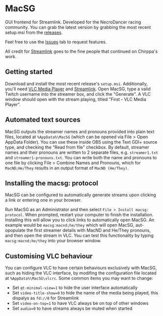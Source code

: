 # MacSG
GUI frontend for Streamlink.  Developed for the NecroDancer racing community.  You can grab the latest version by grabbing the most recent setup.msi from the [releases](https://github.com/necrommunity/macsg/releases).

Feel free to use the [Issues](https://github.com/Necroummunity/MacSG/issues) tab to request features.

All credit for [Streamlink](https://github.com/streamlink/streamlink) goes to the fine people that continued on Chirppa's work.

## Getting started
Download and install the most recent release's `setup.msi`.  Additionally, you'll need [VLC Media Player](https://www.videolan.org/vlc/download-windows.en_GB.html) and [Streamlink](https://github.com/streamlink/windows-builds/releases).  Open MacSG, type a valid Twitch username into the streamer box, and click the "Generate".  A VLC window should open with the stream playing, titled "First - VLC Media Player".

## Automated text sources
MacSG outputs the streamer names and pronouns provided into plain text files, located at `%AppData%\MacSG` (which can be opened via File > Open AppData Folder).  You can use these inside OBS using the Text GDI+ source type, and checking the "Read from file" checkbox.  By default, streamer names and their pronouns are written to 2 separate files, e.g. `streamer1.txt` and `streamer1-pronouns.txt`.  You can write both the name and pronouns to one file by clicking File > Combine Names and Pronouns, which for `MacND;He/They` results in an output format of `MacND (He/They)`.

## Installing the macsg: protocol
MacSG can be configured to automatically generate streams upon clicking a link or entering one in your browser.

Run MacSG as an Administrator and then select `File > Install macsg: protocol`.  When prompted, restart your computer to finish the installation.  Installing this will allow you to click links to automatically open MacSG.  An example would be `macsg:macnd;he/they` which will open MacSG, aut-opopulate the first streamer details with MacND and He/They pronouns, and then open the stream in VLC.  You can test this functionality by typing `macsg:macnd;he/they` into your browser window. 

## Customising VLC behaviour
You can configure VLC to have certain behaviours exclusively with MacSG, such as hiding the VLC interface, by modifing the configuration file located at `%AppData%\MacSG\vlcrc`.  Some common items you may want to change:
- Set `qt-minimal-view=1` to hide the user interface automatically
- Set `video-title-show=0` to hide the name of the media being played, this dispalys as `fd://0` for Streamlink 
- Set `video-on-top=1` to have VLC always be on top of other windows
- Set `audio=0` to have streams always be muted when started
